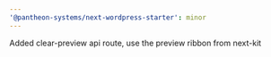 ```yaml
---
'@pantheon-systems/next-wordpress-starter': minor
---
```


Added clear-preview api route, use the preview ribbon from next-kit
